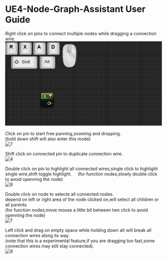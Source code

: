 # UE4-Node-Graph-Assistant User Guide

Right click on pins to connect multiple nodes while dragging a connection wire.  
![1](drag_pan_multi-connect.gif)  

Click on pin to start free panning,zooming and dropping.  
(hold down shift will also enter this mode)  
![7](003_click_multi_drop.gif)  

Shift click on connected pin to duplicate connection wire.  
![4](duplicate.gif)  

Double click on pin to highlight all connected wires,single click to highlight single wire,shift toggle highlight.    
 (for function nodes,slowly double click to avoid openning the node)  
![6](007_cluster_highlight.gif)  

Double click on node to selecte all connected nodes.  
 depend on left or right area of the node clicked on,will select all children or all parents.  
 (for function nodes,move mouse a little bit between two click to avoid openning the node)  
![7](008_stream.gif)

Left click and drag on empty space while holding down alt will break all connection wires along its way.  
(note that this is a experimental feature,if you are dragging too fast,some connection wires may still stay connected).  
![8](break.gif)
 
